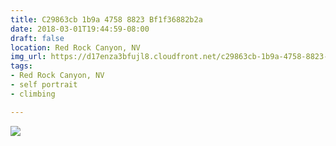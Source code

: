 ```yaml
---
title: C29863cb 1b9a 4758 8823 Bf1f36882b2a
date: 2018-03-01T19:44:59-08:00
draft: false
location: Red Rock Canyon, NV
img_url: https://d17enza3bfujl8.cloudfront.net/c29863cb-1b9a-4758-8823-bf1f36882b2a.jpg
tags:
- Red Rock Canyon, NV
- self portrait
- climbing

---
```


![](https://d17enza3bfujl8.cloudfront.net/c29863cb-1b9a-4758-8823-bf1f36882b2a.jpg)
